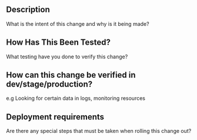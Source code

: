 ## Description
What is the intent of this change and why is it being made?

## How Has This Been Tested?
What testing have you done to verify this change?

## How can this change be verified in dev/stage/production?
e.g Looking for certain data in logs, monitoring resources

## Deployment requirements
Are there any special steps that must be taken when rolling this change out?
